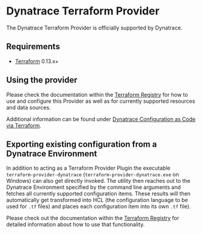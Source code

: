 # Dynatrace Terraform Provider

The Dynatrace Terraform Provider is officially supported by Dynatrace.

## Requirements

- [Terraform](https://www.terraform.io/downloads.html) 0.13.x+

## Using the provider

Please check the documentation within the [Terraform Registry](https://registry.terraform.io/providers/dynatrace-oss/dynatrace/latest/docs) for how to use and configure this Provider as well as for currently supported resources and data sources.

Additional information can be found under [Dynatrace Configuration as Code via Terraform](https://www.dynatrace.com/support/help/manage/configuration-as-code/terraform).

## Exporting existing configuration from a Dynatrace Environment

In addition to acting as a Terraform Provider Plugin the executable `terraform-provider-dynatrace` (`terraform-provider-dynatrace.exe` on Windows) can also get directly invoked.
The utility then reaches out to the Dynatrace Environment specified by the command line arguments and fetches all currently supported configuration items. These results will then automatically get transformed into HCL (the configuration language to be used for `.tf` files) and places each configuration item into its own `.tf` file).

Please check out the documentation within the [Terraform Registry](https://registry.terraform.io/providers/dynatrace-oss/dynatrace/latest/docs#exporting-existing-configuration-from-a-dynatrace-environment) for detailed information about how to use that functionality.
